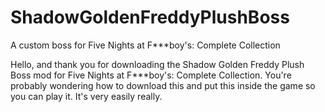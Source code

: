 # ShadowGoldenFreddyPlushBoss
A custom boss for Five Nights at F***boy's: Complete Collection

Hello, and thank you for downloading the Shadow Golden Freddy Plush Boss mod for Five Nights at F***boy's: Complete Collection. You're probably wondering how to download this and put this inside the game so you can play it. It's very easily really.
